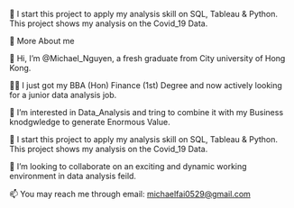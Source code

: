📝 I start this project to apply my analysis skill on SQL, Tableau & Python. This project shows my analysis on the Covid_19 Data.

👀 More About me

👋 Hi, I’m @Michael_Nguyen, a fresh graduate from City university of Hong Kong.

👨‍🎓 I just got my BBA (Hon) Finance (1st) Degree and now actively looking for a junior data analysis job.

👀 I’m interested in Data_Analysis and tring to combine it with my Business knodgwledge to generate Enormous Value.

📝 I start this project to apply my analysis skill on SQL, Tableau & Python. This project shows my analysis on the Covid_19 Data.

💞️ I’m looking to collaborate on an exciting and dynamic working environment in data analysis feild.

📫 You may reach me through email: michaelfai0529@gmail.com
